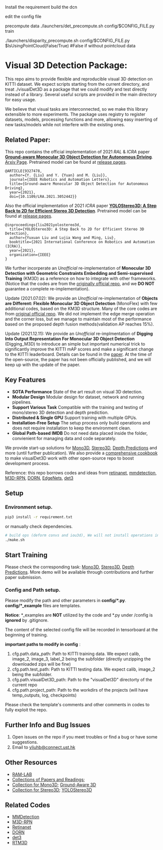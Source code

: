 Install the requirement
build the dcn

edit the config file

precompute data
./launchers/det_precompute.sh config/$CONFIG_FILE.py train

./launchers/disparity_precompute.sh config/$CONFIG_FILE.py $IsUsingPointCloud(False/True) #False if without pointcloud data

# Visual 3D Detection Package:

This repo aims to provide flexible and reproducible visual 3D detection on KITTI dataset. We expect scripts starting from the current directory, and treat ./visualDet3D as a package that we could modify and test directly instead of a library. Several useful scripts are provided in the main directory for easy usage.

We believe that visual tasks are interconnected, so we make this library extensible to more experiments. 
The package uses registry to register datasets, models, processing functions and more, allowing easy inserting of new tasks/models while not interfere with the existing ones.

## Related Paper:

This repo contains the official implementation of 2021 *RAL* \& *ICRA* paper [**Ground-aware Monocular 3D Object Detection for Autonomous Driving**](https://ieeexplore.ieee.org/document/9327478). [Arxiv Page](https://arxiv.org/abs/2102.00690). Pretrained model can be found at [release pages](https://github.com/Owen-Liuyuxuan/visualDet3D/releases/tag/1.0).
```
@ARTICLE{9327478,
  author={Y. {Liu} and Y. {Yuan} and M. {Liu}},
  journal={IEEE Robotics and Automation Letters}, 
  title={Ground-aware Monocular 3D Object Detection for Autonomous Driving}, 
  year={2021},
  doi={10.1109/LRA.2021.3052442}}
```

Also the official implementation of 2021 *ICRA* paper [**YOLOStereo3D: A Step Back to 2D for Efficient Stereo 3D Detection**](https://arxiv.org/abs/2103.09422). Pretrained model can be found at [release pages](https://github.com/Owen-Liuyuxuan/visualDet3D/releases/tag/1.1).
```
@inproceedings{liu2021yolostereo3d,
  title={YOLOStereo3D: A Step Back to 2D for Efficient Stereo 3D Detection},
  author={Yuxuan Liu and Lujia Wang and Ming, Liu},
  booktitle={2021 International Conference on Robotics and Automation (ICRA)},
  year={2021},
  organization={IEEE}
}
```

We further incorperate an *Unofficial* re-implementation of **Monocular 3D Detection with Geometric Constraints Embedding and Semi-supervised Training** (KM3D) as a reference on how to integrate with other frameworks. (Notice that the codes are from the [originally official repo](https://github.com/Banconxuan/RTM3D), and we **DO NOT** guarantee a complete re-implementation).

Update (2021.07.02): We provide an *Unofficial* re-implementation of **Objects are Different: Flexible Monocular 3D Object Detection** (MonoFlex) with few additional codes, based on the KM3D structure. Many of the core codes are from [original official repo](https://github.com/zhangyp15/MonoFlex). We did not implement the edge merge operation and the corner loss, but we manage to maintain most of the performance based on the proposed depth fusion methods(validation AP reaches 15%).

Update (2021.12.11): We provide an *Unofficial* re-implmentation of **Digging Into Output Representation For Monocular 3D Object Detection** (Digging_M3D) to introduce an simple but important numerical trick to significantly improve the KITTI mAP scores and make a significant change to the KITTI leaderboard. Details can be found in the [paper](https://openreview.net/forum?id=mPlm356yMIP). At the time of the open-source, the paper has not been officially published, and we will keep up with the update of the paper.

## Key Features

- **SOTA Performance** State of the art result on visual 3D detection.
- **Modular Design** Modular design for dataset, network and running pipelines.
- **Support Various Task** Compatible with the training and testing of mono/stereo 3D detection and depth prediction.
- **Distributed & Single GPU** Support training with multiple GPUs.
- **Installation-Free Setup** The setup process only build operations and does not require installation to keep the environment clean.
- **Global Path-based IMDB** Do not need data placed inside the folder, convienient for managing data and code separately.


We provide start-up solutions for [Mono3D](docs/mono3d.md), [Stereo3D](docs/stereo3d.md), [Depth Predictions](docs/monoDepth.md) and more (until further publication). We also provide a [comprehensive cookbook](https://owen-liuyuxuan.github.io/papers_reading_sharing.github.io/3dDetection/my_cookbook/#synthetic-cookbook-for-usingtestingdemonstrating-visualdet3d-in-ros) to make visualDet3D work with other open-source repo to boost development process. 

Reference: this repo borrows codes and ideas from [retinanet](https://github.com/yhenon/pytorch-retinanet),
[mmdetection](https://github.com/open-mmlab/mmdetection),
[M3D-RPN](https://github.com/garrickbrazil/M3D-RPN),
[DORN](https://github.com/dontLoveBugs/SupervisedDepthPrediction),
[EdgeNets](https://github.com/sacmehta/EdgeNets),
[det3](https://github.com/pyun-ram/FL3D)

## Setup
### Environment setup. 

```bash
pip3 install -r requirement.txt
```
or manually check dependencies.

```bash
# build ops (deform convs and iou3d), We will not install operations into the system environment
./make.sh
```

## Start Training

Please check the corresponding task: [Mono3D](docs/mono3d.md), [Stereo3D](docs/stereo3d.md), [Depth Predictions](docs/monoDepth.md). More demo will be available through contributions and further paper submission.

### Config and Path setup. 

Please modify the path and other parameters in **config/\*.py**. **config/\*_example** files are templates.

**Notice**:
*_examples are **NOT** utilized by the code and \*.py under /config is **ignored** by .gitignore.

The content of the selected config file will be recorded in tensorboard at the beginning of training.

**important paths to modify in config** :
1. cfg.path.data_path: Path to KITTI training data. We expect calib, image_2, image_3, label_2 being the subfolder (directly unzipping the downloaded zips will be fine)
2. cfg.path.test_path: Path to KITTI testing data.  We expect calib, image_2 being the subfolder.
3. cfg.path.visualDet3D_path: Path to the "visualDet3D" directorty of the current repo
4. cfg.path.project_path: Path to the workdirs of the projects (will have temp_outputs, log, checkpoints)

Please check the template's comments and other comments in codes to fully exploit the repo.

## Further Info and Bug Issues

1. Open issues on the repo if you meet troubles or find a bug or have some suggestions.
2. Email to yliuhb@connect.ust.hk


## Other Resources

- [RAM-LAB](https://www.ram-lab.com)
- [Collections of Papers and Readings](https://owen-liuyuxuan.github.io/papers_reading_sharing.github.io/);
-  [Collection for Mono3D](https://owen-liuyuxuan.github.io/papers_reading_sharing.github.io/3dDetection/RecentCollectionForMono3D/); [Ground-Aware 3D](https://owen-liuyuxuan.github.io/papers_reading_sharing.github.io/3dDetection/GroundAwareConvultion/)
- [Collection for Stereo3D](https://owen-liuyuxuan.github.io/papers_reading_sharing.github.io/3dDetection/RecentCollectionForStereo3D/); [YOLOStereo3D](https://owen-liuyuxuan.github.io/papers_reading_sharing.github.io/3dDetection/YOLOStereo3D/)

## Related Codes

- [MMDetection](https://github.com/open-mmlab/mmdetection)
- [M3D-RPN](https://github.com/garrickbrazil/M3D-RPN)
- [Retinanet](https://github.com/yhenon/pytorch-retinanet)
- [DORN](https://github.com/dontLoveBugs/SupervisedDepthPrediction)
- [det3](https://github.com/pyun-ram/FL3D)
- [RTM3D](https://github.com/Banconxuan/RTM3D)